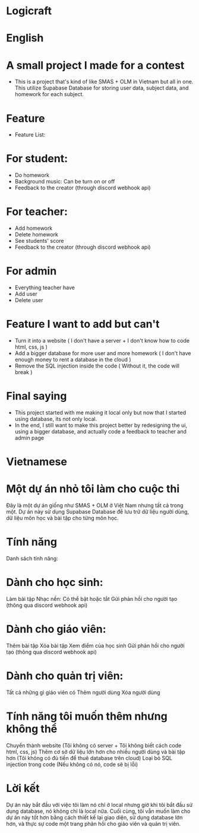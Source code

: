 # Logicraft

# English

# A small project I made for a contest
- This is a project that's kind of like SMAS + OLM in Vietnam but all in one. This utilize Supabase Database for storing user data, subject data, and homework for each subject.

# Feature
- Feature List:

# For student:
+ Do homework
+ Background music: Can be turn on or off
+ Feedback to the creator (through discord webhook api)

# For teacher:
+ Add homework
+ Delete homework
+ See students' score
+ Feedback to the creator (through discord webhook api)

# For admin
+ Everything teacher have
+ Add user
+ Delete user

# Feature I want to add but can't
+ Turn it into a website ( I don't have a server + I don't know how to code html, css, js )
+ Add a bigger database for more user and more homework ( I don't have enough money to rent a database in the cloud )
+ Remove the SQL injection inside the code ( Without it, the code will break )

# Final saying
- This project started with me making it local only but now that I started using database, its not only local.
- In the end, I still want to make this project better by redesigning the ui, using a bigger database, and actually code a feedback to teacher and admin page

# Vietnamese

# Một dự án nhỏ tôi làm cho cuộc thi

Đây là một dự án giống như SMAS + OLM ở Việt Nam nhưng tất cả trong một. Dự án này sử dụng Supabase Database để lưu trữ dữ liệu người dùng, dữ liệu môn học và bài tập cho từng môn học.

# Tính năng

Danh sách tính năng:

# Dành cho học sinh:

Làm bài tập
Nhạc nền: Có thể bật hoặc tắt
Gửi phản hồi cho người tạo (thông qua discord webhook api)

# Dành cho giáo viên:

Thêm bài tập
Xóa bài tập
Xem điểm của học sinh
Gửi phản hồi cho người tạo (thông qua discord webhook api)

# Dành cho quản trị viên:

Tất cả những gì giáo viên có
Thêm người dùng
Xóa người dùng

# Tính năng tôi muốn thêm nhưng không thể

Chuyển thành website (Tôi không có server + Tôi không biết cách code html, css, js)
Thêm cơ sở dữ liệu lớn hơn cho nhiều người dùng và bài tập hơn (Tôi không có đủ tiền để thuê database trên cloud)
Loại bỏ SQL injection trong code (Nếu không có nó, code sẽ bị lỗi)

# Lời kết

Dự án này bắt đầu với việc tôi làm nó chỉ ở local nhưng giờ khi tôi bắt đầu sử dụng database, nó không chỉ là local nữa.
Cuối cùng, tôi vẫn muốn làm cho dự án này tốt hơn bằng cách thiết kế lại giao diện, sử dụng database lớn hơn, và thực sự code một trang phản hồi cho giáo viên và quản trị viên.